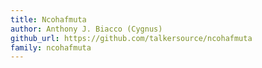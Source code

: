 ```yaml
---
title: Ncohafmuta
author: Anthony J. Biacco (Cygnus)
github_url: https://github.com/talkersource/ncohafmuta
family: ncohafmuta
---
```

